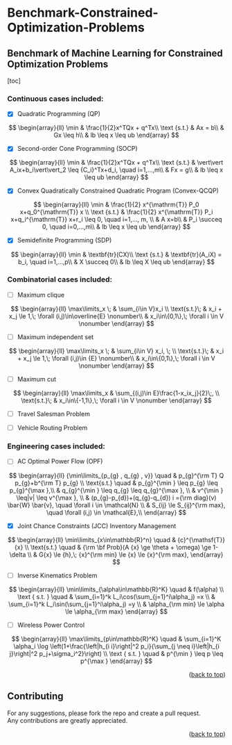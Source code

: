 # Benchmark-Constrained-Optimization-Problems 

## Benchmark of Machine Learning for Constrained Optimization Problems
[toc]




### Continuous cases included:

- [x] Quadratic Programming (QP)
   
$$
\begin{array}{ll}
\min & \frac{1}{2}x^TQx + q^Tx\\
\text {s.t.} & Ax = b\\
& Gx \leq h\\
& lb \leq x \leq ub
\end{array}
$$


- [x] Second-order Cone Programming (SOCP)

$$
\begin{array}{ll}
\min  & \frac{1}{2}x^TQx + q^Tx\\
\text {s.t.} & \vert\vert A_ix+b_i\vert\vert_2 \leq {C_i}^Tx+d_i, \quad i=1,...,m\\
& Fx = g\\
& lb \leq x \leq ub
\end{array}
$$

- [x] Convex Quadratically Constrained Quadratic Program (Convex-QCQP)

$$
\begin{array}{ll}
\min  & \frac{1}{2} x^{\mathrm{T}} P_0 x+q_0^{\mathrm{T}} x \\
\text {s.t.} & \frac{1}{2} x^{\mathrm{T}} P_i x+q_i^{\mathrm{T}} x+r_i \leq 0, \quad i=1,..., m, \\
& A x=b\\
& P_i \succeq 0, \quad i=0,...,m\\
& lb \leq x \leq ub
\end{array}
$$

- [x] Semidefinite Programming (SDP)

$$
\begin{array}{ll}
\min  & \textbf{tr}(CX)\\
\text {s.t.} & \textbf{tr}(A_iX) = b_i, \quad i=1,...,p\\
& X \succeq 0\\
& lb \leq X \leq ub
\end{array}
$$



### Combinatorial cases included:

- [ ] Maximum clique

$$
\begin{array}{ll}
\max\limits_x \; & \sum_{i\in V}x_i \\
   \text{s.t.}\;  & x_i + x_j \le 1,\; \forall (i,j)\in\overline{E}   \nonumber\\
                  &  x_i\in\{0,1\},\; \forall i \in V  \nonumber 
\end{array}
$$

- [ ] Maximum independent set

$$
\begin{array}{ll}
\max\limits_x \;  & \sum_{i\in V} x_i, \; \\
    \text{s.t.}\; & x_i + x_j \le 1,\; \forall (i,j)\in {E}  \nonumber\\
                  & x_i\in\{0,1\},\; \forall i \in V  \nonumber 
\end{array}
$$

- [ ] Maximum  cut
  
$$
\begin{array}{ll}
\max\limits_x & \sum_{(i,j)\in E}\frac{1-x_ix_j}{2}\;, \\
   \text{s.t.}\;  & x_i\in\{-1,1\},\; \forall i \in V \nonumber
\end{array}
$$

- [ ] Travel Salesman Problem
- [ ] Vehicle Routing Problem




### Engineering cases included:

- [ ] AC Optimal Power Flow (OPF)

$$
\begin{array}{ll}
    {\min\limits_{p_{g} , q_{g} , v}} \quad & p_{g}^{\rm T} Q p_{g}+b^{\rm T} p_{g} \\
     \text{s.t.} \quad & p_{g}^{\min } \leq p_{g} \leq p_{g}^{\max },\\
    & q_{g}^{\min } \leq q_{g} \leq q_{g}^{\max }, \\
    & v^{\min } \leq|v| \leq v^{\max }, \\
   & (p_{g}-p_{d})+(q_{g}-q_{d}) i ={\rm diag}(v) \bar{W} \bar{v}, \quad \forall i \in \mathcal{N} \\
   & S_{ij} \le S_{ij}^{\rm max}, \quad \forall (i,j) \in \mathcal{E},\\
\end{array}
$$


- [x] Joint Chance Constraints (JCC) Inventory Management

$$
\begin{array}{ll}
  \min\limits_{x\in\mathbb{R}^n} \quad & {c}^{\mathsf{T}} {x} \\ 
     \text{s.t.} \quad & {\rm \bf Prob}(A {x} \ge \theta + \omega) \ge 1- \delta \\
    & G{x} \le {h},\;  {x}^{\rm min} \le {x} \le {x}^{\rm max},
\end{array}
$$



- [ ] Inverse Kinematics Problem

$$
\begin{array}{ll}
\min\limits_{\alpha\in\mathbb{R}^K} \quad & f(\alpha) \\
\text { s.t. } \quad & \sum_{i=1}^k L_i\cos(\sum_{j=1}^i\alpha_j) =x   \\
                      & \sum_{i=1}^k L_i\sin(\sum_{j=1}^i\alpha_j) =y   \\
                      &  \alpha_{\rm min} \le \alpha \le \alpha_{\rm max}
\end{array}
$$

- [ ] Wireless Power Control

$$
\begin{array}{ll}
\max\limits_{p\in\mathbb{R}^K} \quad & \sum_{i=1}^K \alpha_i \log \left(1+\frac{\left|h_{i i}\right|^2 p_i}{\sum_{j \neq i}\left|h_{i j}\right|^2 p_j+\sigma_i^2}\right) \\
\text { s.t. } \quad & p^{\min } \leq p \leq p^{\max } 
\end{array}
$$

<p align="right">(<a href="#readme-top">back to top</a>)</p>






## Contributing
For any suggestions, please fork the repo and create a pull request.<br>
Any contributions are greatly appreciated.

<p align="right">(<a href="#readme-top">back to top</a>)</p>
